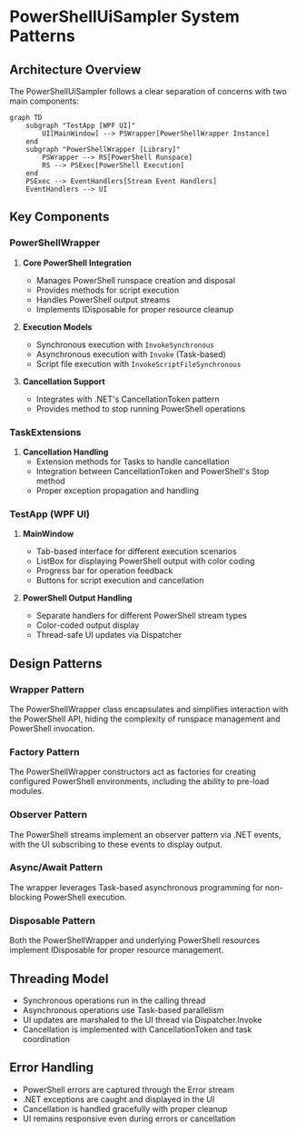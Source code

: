 # PowerShellUiSampler System Patterns

## Architecture Overview
The PowerShellUiSampler follows a clear separation of concerns with two main components:

```mermaid
graph TD
    subgraph "TestApp [WPF UI]"
        UI[MainWindow] --> PSWrapper[PowerShellWrapper Instance]
    end
    subgraph "PowerShellWrapper [Library]"
        PSWrapper --> RS[PowerShell Runspace]
        RS --> PSExec[PowerShell Execution]
    end
    PSExec --> EventHandlers[Stream Event Handlers]
    EventHandlers --> UI
```

## Key Components

### PowerShellWrapper
1. **Core PowerShell Integration**
   - Manages PowerShell runspace creation and disposal
   - Provides methods for script execution
   - Handles PowerShell output streams
   - Implements IDisposable for proper resource cleanup

2. **Execution Models**
   - Synchronous execution with `InvokeSynchronous`
   - Asynchronous execution with `Invoke` (Task-based)
   - Script file execution with `InvokeScriptFileSynchronous`

3. **Cancellation Support**
   - Integrates with .NET's CancellationToken pattern
   - Provides method to stop running PowerShell operations

### TaskExtensions
1. **Cancellation Handling**
   - Extension methods for Tasks to handle cancellation
   - Integration between CancellationToken and PowerShell's Stop method
   - Proper exception propagation and handling

### TestApp (WPF UI)
1. **MainWindow**
   - Tab-based interface for different execution scenarios
   - ListBox for displaying PowerShell output with color coding
   - Progress bar for operation feedback
   - Buttons for script execution and cancellation

2. **PowerShell Output Handling**
   - Separate handlers for different PowerShell stream types
   - Color-coded output display
   - Thread-safe UI updates via Dispatcher

## Design Patterns

### Wrapper Pattern
The PowerShellWrapper class encapsulates and simplifies interaction with the PowerShell API, hiding the complexity of runspace management and PowerShell invocation.

### Factory Pattern
The PowerShellWrapper constructors act as factories for creating configured PowerShell environments, including the ability to pre-load modules.

### Observer Pattern
The PowerShell streams implement an observer pattern via .NET events, with the UI subscribing to these events to display output.

### Async/Await Pattern
The wrapper leverages Task-based asynchronous programming for non-blocking PowerShell execution.

### Disposable Pattern
Both the PowerShellWrapper and underlying PowerShell resources implement IDisposable for proper resource management.

## Threading Model
- Synchronous operations run in the calling thread
- Asynchronous operations use Task-based parallelism
- UI updates are marshaled to the UI thread via Dispatcher.Invoke
- Cancellation is implemented with CancellationToken and task coordination

## Error Handling
- PowerShell errors are captured through the Error stream
- .NET exceptions are caught and displayed in the UI
- Cancellation is handled gracefully with proper cleanup
- UI remains responsive even during errors or cancellation
